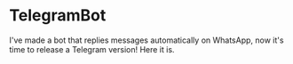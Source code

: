 # TelegramBot
I've made a bot that replies messages automatically on WhatsApp, now it's time to release a Telegram version! Here it is.
